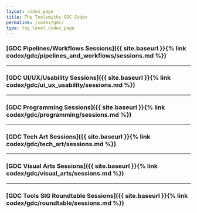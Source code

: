 ```yaml
---
layout: codex_page
title: The Toolsmiths GDC Codex
permalink: /codex/gdc/
type: top_level_codex_page
---
```


### [GDC Pipelines/Workflows Sessions]({{ site.baseurl }}{% link codex/gdc/pipelines_and_workflows/sessions.md %})

------

### [GDC UI/UX/Usability Sessions]({{ site.baseurl }}{% link codex/gdc/ui_ux_usability/sessions.md %})

------

### [GDC Programming Sessions]({{ site.baseurl }}{% link codex/gdc/programming/sessions.md %})

------

### [GDC Tech Art Sessions]({{ site.baseurl }}{% link codex/gdc/tech_art/sessions.md %})

------

### [GDC Visual Arts Sessions]({{ site.baseurl }}{% link codex/gdc/visual_arts/sessions.md %})

------

### [GDC Tools SIG Roundtable Sessions]({{ site.baseurl }}{% link codex/gdc/roundtable/sessions.md %})